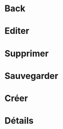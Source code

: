 # Back
<span class="iconify" data-icon="akar-icons:arrow-back-thick"></span>

# Editer
<span class="iconify" data-icon="akar-icons:edit"></span>

# Supprimer
<span class="iconify" data-icon="ant-design:delete-filled"></span>

# Sauvegarder
<span class="iconify" data-icon="fluent:save-arrow-right-20-filled"></span>

# Créer
<span class="iconify" data-icon="akar-icons:circle-plus-fill"></span>

# Détails
<span class="iconify" data-icon="carbon:view-filled"></span>